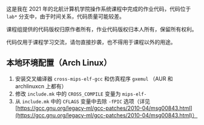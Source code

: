 这是我在 2021 年的北航计算机学院操作系统课程中完成的作业代码，代码位于 `lab*` 分支中，由于时间关系，代码质量可能较差。

课程组提供的代码版权归原作者所有，作业代码版权归本人所有，保留所有权利。

代码仅用于课程学习交流，请勿直接抄袭，也不得用于课程以外的用途。

## 本地环境配置（Arch Linux）

1. 安装交叉编译器 `cross-mips-elf-gcc` 和仿真程序 `gxemul` （AUR 和 archlinuxcn 上都有）
2. 修改 `include.mk` 中的 `CROSS_COMPILE` 变量为 `mips-elf-`
3. 从 `include.mk` 中的 `CFLAGS` 变量中去除 `-fPIC` 选项（详见 [https://gcc.gnu.org/legacy-ml/gcc-patches/2010-04/msg00843.html](https://gcc.gnu.org/legacy-ml/gcc-patches/2010-04/msg00843.html)）
